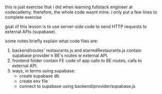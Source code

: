 this is just exercise that i did when learning fullstack engineer at codecademy. therefore, the whole code wasnt mine. i only put a few lines to complete exercise

goal of this lesson is to use server-side code to send HTTP requests to external APIs (supabase).

some notes briefly explain what code files are:
1. backend/routes' restaurants.js and starredRestaurants.js contain supabase provider n BE's routes w external API.
2. frontend folder contain FE code of app calls to BE routes, calls to external API.
3. ways, in terms using supabase:
   - create supabase db
   - create env file
   - connect to supabase using backend/provider/supabase.js
